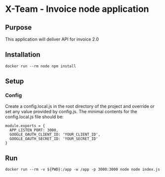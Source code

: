 # X-Team - Invoice node application

## Purpose

This application will deliver API for invoice 2.0

## Installation

```
docker run --rm node npm install
```

## Setup

### Config

Create a config.local.js in the root directory of the project and override or set any value provided by config.js. The minimal contents for the config.local.js file should be:

```
module.exports = {
  APP_LISTEN_PORT: 3000,
  GOOGLE_OAUTH_CLIENT_ID: 'YOUR_CLIENT_ID',
  GOOGLE_OAUTH_SECRET_ID: 'YOUR_SECRET_ID'
}
```


## Run

```
docker run --rm -v ${PWD}:/app -w /app -p 3000:3000 node node index.js  
```
